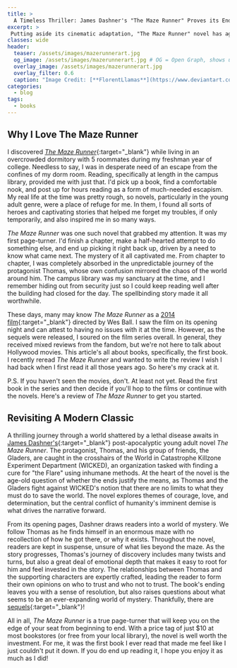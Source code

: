 ```yaml
---
title: > 
  A Timeless Thriller: James Dashner's "The Maze Runner" Proves its Endurance as a Modern Classic
excerpt: >
 Putting aside its cinematic adaptation, "The Maze Runner" novel has aged gracefully into a classic of dystopian science fiction.
classes: wide
header:
  teaser: /assets/images/mazerunnerart.jpg
  og_image: /assets/images/mazerunnerart.jpg # OG = Open Graph, shows up in social sharing situations.
  overlay_image: /assets/images/mazerunnerart.jpg
  overlay_filter: 0.6
  caption: "Image Credit: [**FlorentLlamas**](https://www.deviantart.com/florentllamas/art/Maze-Runner-494931737)"
categories:
  - blog
tags:
  - books
---
```


<style>
  .page__hero--overlay {
      padding: 10em 0;
  }
</style>

## Why I Love The Maze Runner

I discovered [*The Maze Runner*](https://en.wikipedia.org/wiki/The_Maze_Runner){:target="_blank"} while living in an overcrowded dormitory with 5 roommates during my freshman year of college. Needless to say, I was in desperate need of an escape from the confines of my dorm room. Reading, specifically at length in the campus library, provided me with just that. I'd pick up a book, find a comfortable nook, and post up for hours reading as a form of much-needed escapism. My real life at the time was pretty rough, so novels, particularly in the young adult genre, were a place of refuge for me. In them, I found all sorts of heroes and captivating stories that helped me forget my troubles, if only temporarily, and also inspired me in so many ways.

*The Maze Runner* was one such novel that grabbed my attention. It was my first page-turner. I'd finish a chapter, make a half-hearted attempt to do something else, and end up picking it right back up, driven by a need to know what came next. The mystery of it all captivated me. From chapter to chapter, I was completely absorbed in the unpredictable journey of the protagonist Thomas, whose own confusion mirrored the chaos of the world around him. The campus library was my sanctuary at the time, and I remember hiding out from security just so I could keep reading well after the building had closed for the day. The spellbinding story made it all worthwhile.

These days, many may know *The Maze Runner* as a [2014 film](https://en.wikipedia.org/wiki/The_Maze_Runner_(film)){:target="_blank"} directed by Wes Ball. I saw the film on its opening night and can attest to having no issues with it at the time. However, as the sequels were released, I soured on the film series overall. In general, they received mixed reviews from the fandom, but we're not here to talk about Hollywood movies. This article's all about books, specifically, the first book. I recently reread *The Maze Runner* and wanted to write the review I wish I had back when I first read it all those years ago. So here's my crack at it.

P.S. If you haven't seen the movies, don't. At least not yet. Read the first book in the series and then decide if you'll hop to the films or continue with the novels. Here's a review of *The Maze Runner* to get you started.

## Revisiting A Modern Classic

A thrilling journey through a world shattered by a lethal disease awaits in [James Dashner's](https://en.wikipedia.org/wiki/James_Dashner){:target="_blank"} post-apocalyptic young adult novel *The Maze Runner*. The protagonist, Thomas, and his group of friends, the Gladers, are caught in the crosshairs of the World in Catastrophe Killzone Experiment Department (WICKED), an organization tasked with finding a cure for "the Flare" using inhumane methods. At the heart of the novel is the age-old question of whether the ends justify the means, as Thomas and the Gladers fight against WICKED's notion that there are no limits to what they must do to save the world. The novel explores themes of courage, love, and determination, but the central conflict of humanity's imminent demise is what drives the narrative forward.

From its opening pages, Dashner draws readers into a world of mystery. We follow Thomas as he finds himself in an enormous maze with no recollection of how he got there, or why it exists. Throughout the novel, readers are kept in suspense, unsure of what lies beyond the maze. As the story progresses, Thomas's journey of discovery includes many twists and turns, but also a great deal of emotional depth that makes it easy to root for him and feel invested in the story. The relationships between Thomas and the supporting characters are expertly crafted, leading the reader to form their own opinions on who to trust and who not to trust. The book's ending leaves you with a sense of resolution, but also raises questions about what seems to be an ever-expanding world of mystery. Thankfully, there are [sequels](https://en.wikipedia.org/wiki/The_Maze_Runner_(book_series)){:target="_blank"}!

All in all, *The Maze Runner* is a true page-turner that will keep you on the edge of your seat from beginning to end. With a price tag of just $10 at most bookstores (or free from your local library), the novel is well worth the investment. For me, it was the first book I ever read that made me feel like I just couldn't put it down. If you do end up reading it, I hope you enjoy it as much as I did!
